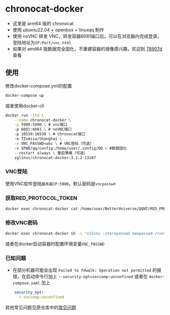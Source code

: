 # chronocat-docker

- 这里是 arm64 版的 chronocat
- 使用 ubuntu22.04 + openbox + linuxqq 制作
- 使用 noVNC 转发 VNC，转发容器6081端口后，可以在浏览器内完成登录，登陆地址为`IP:Port/vnc.html`
- 如果对 amd64 版数据完全固化，不重建容器的镜像感兴趣，欢迎到 [78907d](https://github.com/ZGLinus/chronocat-docker/tree/78907d5e81f2bd74105dff35a511c1e93e27e2bf) 查看

## 使用

修改docker-compose.yml的配置

```bash
docker-compose up
```

或者使用docker-cli

```bash
docker run -itd \
	--name chronocat-docker \
	-p 5900:5900 \ # vnc端口
	-p 6081:6081 \ # noVNC端口
	-p 16530:16530 \ # chronocat端口
	-e TZ=Asia/Shanghai \
	-e VNC_PASSWD=abc \ # VNC密码（可选）
	-v $PWD/qq/config:/home/user/.config/QQ \ #数据固化
	--restart always \ 重启策略（可选）
	zglinus/chronocat-docker:3.1.2-13107
```

### VNC登陆

使用VNC软件登陆`服务器IP:5900`，默认密码是`vncpasswd`

### 获取RED_PROTOCOL_TOKEN

```bash
docker exec chronocat-docker cat /home/user/BetterUniverse/QQNT/RED_PROTOCOL_TOKEN
```

### 修改VNC密码

```bash
docker exec chronocat-docker sh -c "x11vnc -storepasswd newpasswd /root/.vnc/passwd"
```

或者在docker启动容器时配置环境变量`VNC_PASSWD`

### 已知问题

- 在部分机器可能会出现 `Failed to fdwalk: Operation not permitted` 的报错，在启动命令行加上 `--security-opt=seccomp:unconfined` 或者在 `docker-compose.yaml`  加上 

```yaml
    security_opt:
      - seccomp:unconfined
```

其他常见问题见原仓库中的[常见问题](https://github.com/yuuki-nya/chronocat-docker/blob/main/README.md#%E5%B7%B2%E7%9F%A5%E9%97%AE%E9%A2%98)
